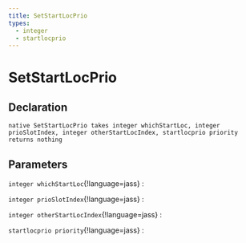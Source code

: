 ```yaml
---
title: SetStartLocPrio
types:
  - integer
  - startlocprio
---
```


# SetStartLocPrio

## Declaration

```jass
native SetStartLocPrio takes integer whichStartLoc, integer prioSlotIndex, integer otherStartLocIndex, startlocprio priority returns nothing
```

## Parameters
`integer whichStartLoc`{!language=jass}
: 

`integer prioSlotIndex`{!language=jass}
: 

`integer otherStartLocIndex`{!language=jass}
: 

`startlocprio priority`{!language=jass}
: 
